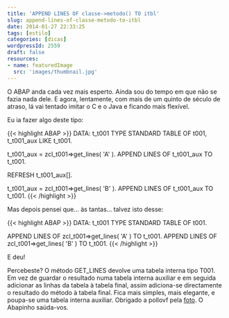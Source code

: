 ```yaml
---
title: 'APPEND LINES OF classe->metodo() TO itbl'
slug: append-lines-of-classe-metodo-to-itbl
date: 2014-01-27 22:33:25
tags: [estilo]
categories: [dicas]
wordpressId: 2559
draft: false
resources:
- name: featuredImage
  src: 'images/thumbnail.jpg'
---
```

O ABAP anda cada vez mais esperto. Ainda sou do tempo em que não se fazia nada dele. E agora, lentamente, com mais de um quinto de século de atraso, lá vai tentado imitar o C e o Java e ficando mais flexível.

Eu ia fazer algo deste tipo:

<!--more-->


{{< highlight ABAP >}}
DATA: t_t001 TYPE STANDARD TABLE OF t001,
            t_t001_aux LIKE t_t001.

t_t001_aux = zcl_t001=>get_lines( 'A' ).
APPEND LINES OF t_t001_aux TO t_t001.

REFRESH t_t001_aux[].

t_t001_aux = zcl_t001=>get_lines( 'B' ).
APPEND LINES OF t_t001_aux TO t_t001.
{{< /highlight >}}

Mas depois pensei que... às tantas... talvez isto desse:


{{< highlight ABAP >}}
DATA: t_t001 TYPE STANDARD TABLE OF t001.

APPEND LINES OF zcl_t001=>get_lines( 'A' ) TO t_t001.
APPEND LINES OF zcl_t001=>get_lines( 'B' ) TO t_t001.
{{< /highlight >}}

E deu!

Percebeste? O método GET_LINES devolve uma tabela interna tipo T001. Em vez de guardar o resultado numa tabela interna auxiliar e em seguida adicionar as linhas da tabela à tabela final, assim adiciona-se directamente o resultado do método à tabela final. Fica mais simples, mais elegante, e poupa-se uma tabela interna auxiliar. Obrigado a pollovf pela [foto][1]. O Abapinho saúda-vos.

   [1]: https://www.flickr.com/photos/30356381@N02/2847638199/
